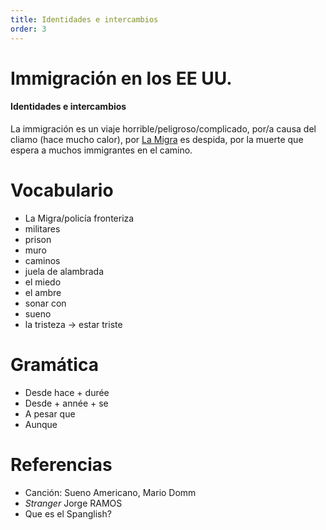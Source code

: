 ```yaml
---
title: Identidades e intercambios
order: 3
---
```


# Immigración en los EE UU.
#### Identidades e intercambios
La immigración es un viaje horrible/peligroso/complicado, por/a causa del cliamo (hace mucho calor), por [La Migra](#la-migra) es despida, por la muerte que espera a muchos immigrantes en el camino.

# Vocabulario
- La Migra/policía fronteriza 
- militares
- prison
- muro
- caminos
- juela de alambrada
- el miedo
- el ambre
- sonar con 
- sueno 
- la tristeza -> estar triste


# Gramática
- Desde hace + durée
- Desde + année + se
- A pesar que
- Aunque

# Referencias
- Canción: Sueno Americano, Mario Domm
- *Stranger* Jorge RAMOS
- Que es el Spanglish?